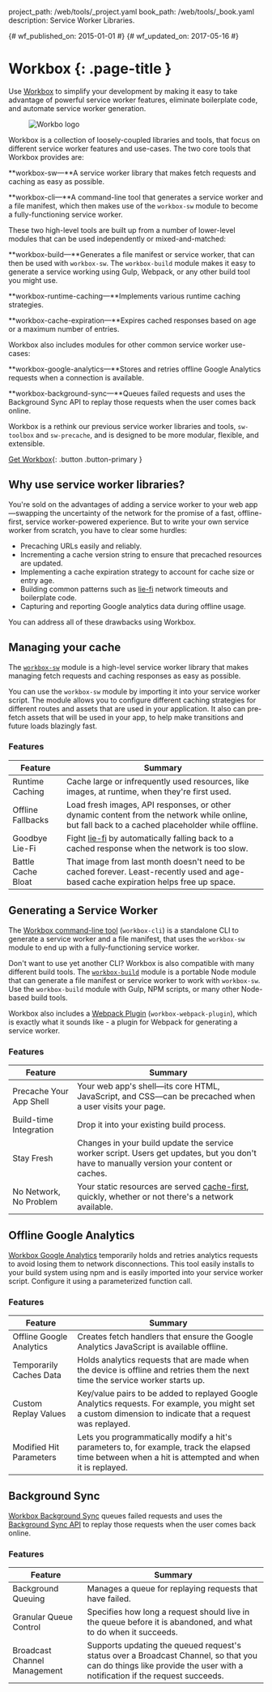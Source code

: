 project_path: /web/tools/_project.yaml
book_path: /web/tools/_book.yaml
description: Service Worker Libraries.

{# wf_published_on: 2015-01-01 #}
{# wf_updated_on: 2017-05-16 #}

# Workbox {: .page-title }

Use [Workbox](https://workboxjs.org/) to simplify your development by making it
easy to take advantage of powerful service worker features, eliminate boilerplate code, and automate service worker generation.

<figure class="attempt-right">
  <img src="/web/tools/workbox/thumb.png" alt="Workbo logo">
</figure>

Workbox is a collection of loosely-coupled libraries and tools, that focus on
different service worker features and use-cases. The two core tools that Workbox provides are:

**workbox-sw&mdash;**A service worker library that makes fetch requests
and caching as easy as possible.

**workbox-cli&mdash;**A command-line tool that generates a service worker and a
file manifest, which then makes use of the `workbox-sw` module to become a fully-functioning service worker.

These two high-level tools are built up from a number of lower-level modules
that can be used independently or mixed-and-matched:

**workbox-build&mdash;**Generates a file manifest or
service worker, that can then be used with `workbox-sw`. The `workbox-build`
module makes it easy to generate a service working using Gulp, Webpack, or any
other build tool you might use.

**workbox-runtime-caching&mdash;**Implements various runtime caching strategies.

**workbox-cache-expiration&mdash;**Expires
cached responses based on age or a maximum number of entries.

Workbox also includes modules for other common service worker use-cases:

**workbox-google-analytics&mdash;**Stores and retries
offline Google Analytics requests when a connection is available.

**workbox-background-sync&mdash;**Queues failed
requests and uses the Background Sync API to replay those requests when the user
comes back online.

Workbox is a rethink our previous service worker libraries and tools,
`sw-toolbox` and `sw-precache`, and is designed to be more modular, 
flexible, and extensible.

[Get Workbox](https://workboxjs.org/){: .button .button-primary }


<div class="clearfix"></div>

## Why use service worker libraries?

You're sold on the advantages of adding a service worker to your web
app—swapping the uncertainty of the network for the promise of a fast, offline-
first, service worker-powered experience. But to write your own service worker
from scratch, you have to clear some hurdles:

* Precaching URLs easily and reliably.
* Incrementing a cache version string to ensure that precached resources are
  updated.
* Implementing a cache expiration strategy to account for cache size or entry
  age.
* Building common patterns such as [lie-fi](http://www.urbandictionary.com/define.php?term=lie-fi)
  network timeouts and boilerplate code.
* Capturing and reporting Google analytics data during offline usage.


You can address all of these drawbacks using Workbox.


## Managing your cache

The [`workbox-sw`](https://github.com/GoogleChrome/workbox/tree/master/packages/workbox-sw)
module is a high-level service worker library that makes managing fetch requests
and caching responses as easy as possible.

You can use the `workbox-sw` module by importing it into your service worker
script. The module allows you to configure different caching strategies for
different routes and assets that are used in your application. It also can
pre-fetch assets that will be used in your app, to help make transitions and
future loads blazingly fast.

### Features

| Feature | Summary |
|---------|---------|
| Runtime Caching | Cache large or infrequently used resources, like images, at runtime, when they're first used. |
| Offline Fallbacks | Load fresh images, API responses, or other dynamic content from the network while online, but fall back to a cached placeholder while offline. |
| Goodbye Lie-Fi | Fight [lie-fi](https://www.youtube.com/watch?v=oRcxExzWlc0) by automatically falling back to a cached response when the network is too slow. |
| Battle Cache Bloat | That image from last month doesn't need to be cached forever. Least-recently used and age-based cache expiration helps free up space.|

## Generating a Service Worker

The [Workbox command-line tool](https://github.com/GoogleChrome/workbox/tree/master/packages/workbox-cli)
(`workbox-cli`) is a standalone CLI to generate a service worker and a file
manifest, that uses the `workbox-sw` module to end up with a fully-functioning
service worker.

Don't want to use yet another CLI? Workbox is also compatible with many
different build tools. The
[`workbox-build`](https://github.com/GoogleChrome/workbox/tree/master/packages/workbox-build)
module is a portable Node module that can generate a file manifest or service
worker to work with `workbox-sw`. Use the `workbox-build` module with
Gulp, NPM scripts, or many other Node-based build tools.

Workbox also includes a
[Webpack Plugin](https://github.com/GoogleChrome/workbox/tree/master/packages/workbox-webpack-plugin)
(`workbox-webpack-plugin`), which is exactly what it sounds like - a plugin for
Webpack for generating a service worker.

### Features

| Feature | Summary |
|---------|---------|
| Precache Your App Shell | Your web app's shell—its core HTML, JavaScript, and CSS—can be precached when a user visits your page. |
| Build-time Integration | Drop it into your existing build process. |
| Stay Fresh | Changes in your build update the service worker script. Users get updates, but you don't have to manually version your content or caches. |
| No Network, No Problem | Your static resources are served [cache-first](/web/fundamentals/instant-and-offline/offline-cookbook/#cache-falling-back-to-network), quickly, whether or not there's a network available. |


## Offline Google Analytics

[Workbox Google Analytics](https://github.com/GoogleChrome/workbox/tree/master/packages/workbox-google-analytics)
temporarily holds and retries analytics requests to avoid losing them to network
disconnections. This tool easily installs to your build system using npm and is
easily imported into your service worker script. Configure it using a
parameterized function call.

### Features

| Feature | Summary |
|---------|---------|
| Offline Google Analytics | Creates fetch handlers that ensure the Google Analytics JavaScript is available offline. |
| Temporarily Caches Data | Holds analytics requests that are made when the device is offline and retries them the next time the service worker starts up. |
| Custom Replay Values | Key/value pairs to be added to replayed Google Analytics requests. For example, you might set a custom dimension to indicate that a request was replayed. |
| Modified Hit Parameters | Lets you programmatically modify a hit's parameters to, for example, track the elapsed time between when a hit is attempted and when it is replayed. |

## Background Sync

[Workbox Background Sync](https://github.com/GoogleChrome/workbox/tree/master/packages/workbox-background-sync)
queues failed requests and uses the
[Background Sync API](/web/updates/2015/12/background-sync) to replay those
requests when the user comes back online.

### Features

| Feature | Summary |
|---------|---------|
| Background Queuing | Manages a queue for replaying requests that have failed. |
| Granular Queue Control | Specifies how long a request should live in the queue before it is abandoned, and what to do when it succeeds. |
| Broadcast Channel Management | Supports updating the queued request's status over a Broadcast Channel, so that you can do things like provide the user with a notification if the request succeeds. |
